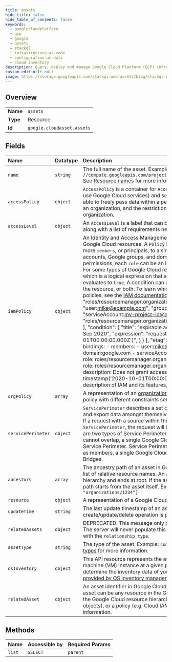 ```yaml
---
title: assets
hide_title: false
hide_table_of_contents: false
keywords:
  - googlecloudplatform
  - gcp
  - google
  - assets
  - stackql
  - infrastructure-as-code
  - configuration-as-data
  - cloud inventory
description: Query, deploy and manage Google Cloud Platform (GCP) infrastructure and resources using SQL
custom_edit_url: null
image: https://storage.googleapis.com/stackql-web-assets/blog/stackql-blog-post-featured-image.png
---
```

  
    

## Overview
<table><tbody>
<tr><td><b>Name</b></td><td><code>assets</code></td></tr>
<tr><td><b>Type</b></td><td>Resource</td></tr>
<tr><td><b>Id</b></td><td><code>google.cloudasset.assets</code></td></tr>
</tbody></table>

## Fields
| Name | Datatype | Description |
|:-----|:---------|:------------|
| `name` | `string` | The full name of the asset. Example: `//compute.googleapis.com/projects/my_project_123/zones/zone1/instances/instance1` See [Resource names](https://cloud.google.com/apis/design/resource_names#full_resource_name) for more information. |
| `accessPolicy` | `object` | `AccessPolicy` is a container for `AccessLevels` (which define the necessary attributes to use Google Cloud services) and `ServicePerimeters` (which define regions of services able to freely pass data within a perimeter). An access policy is globally visible within an organization, and the restrictions it specifies apply to all projects within an organization. |
| `accessLevel` | `object` | An `AccessLevel` is a label that can be applied to requests to Google Cloud services, along with a list of requirements necessary for the label to be applied. |
| `iamPolicy` | `object` | An Identity and Access Management (IAM) policy, which specifies access controls for Google Cloud resources. A `Policy` is a collection of `bindings`. A `binding` binds one or more `members`, or principals, to a single `role`. Principals can be user accounts, service accounts, Google groups, and domains (such as G Suite). A `role` is a named list of permissions; each `role` can be an IAM predefined role or a user-created custom role. For some types of Google Cloud resources, a `binding` can also specify a `condition`, which is a logical expression that allows access to a resource only if the expression evaluates to `true`. A condition can add constraints based on attributes of the request, the resource, or both. To learn which resources support conditions in their IAM policies, see the [IAM documentation](https://cloud.google.com/iam/help/conditions/resource-policies). **JSON example:** { "bindings": [ { "role": "roles/resourcemanager.organizationAdmin", "members": [ "user:mike@example.com", "group:admins@example.com", "domain:google.com", "serviceAccount:my-project-id@appspot.gserviceaccount.com" ] }, { "role": "roles/resourcemanager.organizationViewer", "members": [ "user:eve@example.com" ], "condition": { "title": "expirable access", "description": "Does not grant access after Sep 2020", "expression": "request.time &lt; timestamp('2020-10-01T00:00:00.000Z')", } } ], "etag": "BwWWja0YfJA=", "version": 3 } **YAML example:** bindings: - members: - user:mike@example.com - group:admins@example.com - domain:google.com - serviceAccount:my-project-id@appspot.gserviceaccount.com role: roles/resourcemanager.organizationAdmin - members: - user:eve@example.com role: roles/resourcemanager.organizationViewer condition: title: expirable access description: Does not grant access after Sep 2020 expression: request.time &lt; timestamp('2020-10-01T00:00:00.000Z') etag: BwWWja0YfJA= version: 3 For a description of IAM and its features, see the [IAM documentation](https://cloud.google.com/iam/docs/). |
| `orgPolicy` | `array` | A representation of an [organization policy](https://cloud.google.com/resource-manager/docs/organization-policy/overview#organization_policy). There can be more than one organization policy with different constraints set on a given resource. |
| `servicePerimeter` | `object` | `ServicePerimeter` describes a set of Google Cloud resources which can freely import and export data amongst themselves, but not export outside of the `ServicePerimeter`. If a request with a source within this `ServicePerimeter` has a target outside of the `ServicePerimeter`, the request will be blocked. Otherwise the request is allowed. There are two types of Service Perimeter - Regular and Bridge. Regular Service Perimeters cannot overlap, a single Google Cloud project can only belong to a single regular Service Perimeter. Service Perimeter Bridges can contain only Google Cloud projects as members, a single Google Cloud project may belong to multiple Service Perimeter Bridges. |
| `ancestors` | `array` | The ancestry path of an asset in Google Cloud [resource hierarchy](https://cloud.google.com/resource-manager/docs/cloud-platform-resource-hierarchy), represented as a list of relative resource names. An ancestry path starts with the closest ancestor in the hierarchy and ends at root. If the asset is a project, folder, or organization, the ancestry path starts from the asset itself. Example: `["projects/123456789", "folders/5432", "organizations/1234"]` |
| `resource` | `object` | A representation of a Google Cloud resource. |
| `updateTime` | `string` | The last update timestamp of an asset. update_time is updated when create/update/delete operation is performed. |
| `relatedAssets` | `object` | DEPRECATED. This message only presents for the purpose of backward-compatibility. The server will never populate this message in responses. The detailed related assets with the `relationship_type`. |
| `assetType` | `string` | The type of the asset. Example: `compute.googleapis.com/Disk` See [Supported asset types](https://cloud.google.com/asset-inventory/docs/supported-asset-types) for more information. |
| `osInventory` | `object` | This API resource represents the available inventory data for a Compute Engine virtual machine (VM) instance at a given point in time. You can use this API resource to determine the inventory data of your VM. For more information, see [Information provided by OS inventory management](https://cloud.google.com/compute/docs/instances/os-inventory-management#data-collected). |
| `relatedAsset` | `object` | An asset identifier in Google Cloud which contains its name, type and ancestors. An asset can be any resource in the Google Cloud [resource hierarchy](https://cloud.google.com/resource-manager/docs/cloud-platform-resource-hierarchy), a resource outside the Google Cloud resource hierarchy (such as Google Kubernetes Engine clusters and objects), or a policy (e.g. Cloud IAM policy). See [Supported asset types](https://cloud.google.com/asset-inventory/docs/supported-asset-types) for more information. |
## Methods
| Name | Accessible by | Required Params |
|:-----|:--------------|:----------------|
| `list` | `SELECT` | `parent` |
